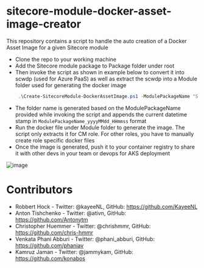 # sitecore-module-docker-asset-image-creator

This repository contains a script to handle the auto creation of a Docker Asset Image for a given Sitecore module

- Clone the repo to your working machine
- Add the Sitecore module package to Package folder under root
- Then invoke the script as shown in example below to convert it into scwdp (used for Azure PaaS) as well as extract the scwdp into a Module folder used for generating the docker image
  ```powershell
   .\Create-SitecoreModule-DockerAssetImage.ps1 -ModulePackageName "Sitecore.PowerShell.Extensions-6.3.zip" -Tag "sitecorepowershell/sitecore-powershell-extensions:6.3-1809" -GenerateCdContentDirectory
  ```
- The folder name is generated based on the ModulePackageName provided while invoking the script and appends the current datetime stamp in `ModulePackageName_yyyyMMdd_HHmmss` format
- Run the docker file under Module folder to generate the image. The script only extracts it for CM role. For other roles, you have to manually create role specific docker files
- Once the image is generated, push it to your container registry to share it with other devs in your team or devops for AKS deployment

![image](https://user-images.githubusercontent.com/3968213/129932632-67ee772f-63da-421e-a476-dfe08635ca69.png)

# Contributors

- Robbert Hock - Twitter: @kayeeNL, GitHub: https://github.com/KayeeNL
- Anton Tishchenko - Twitter: @ativn, GitHub: https://github.com/Antonytm
- Christopher Huemmer - Twitter: @chrishmmr, GitHub: https://github.com/chris-hmmr
- Venkata Phani Abburi - Twitter: @phani_abburi, GitHub: https://github.com/phaniav
- Kamruz Jaman - Twitter: @jammykam, GitHub: https://github.com/konabos

